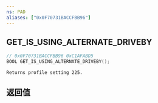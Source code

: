 ```yaml
---
ns: PAD
aliases: ["0x0F70731BACCFBB96"]
---
```

## GET_IS_USING_ALTERNATE_DRIVEBY

```c
// 0x0F70731BACCFBB96 0xC1AFABD5
BOOL GET_IS_USING_ALTERNATE_DRIVEBY();
```

```
Returns profile setting 225.
```

## 返回值
